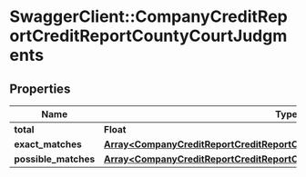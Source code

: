 # SwaggerClient::CompanyCreditReportCreditReportCountyCourtJudgments

## Properties
Name | Type | Description | Notes
------------ | ------------- | ------------- | -------------
**total** | **Float** |  | 
**exact_matches** | [**Array&lt;CompanyCreditReportCreditReportCountyCourtJudgmentsExactMatches&gt;**](CompanyCreditReportCreditReportCountyCourtJudgmentsExactMatches.md) |  | 
**possible_matches** | [**Array&lt;CompanyCreditReportCreditReportCountyCourtJudgmentsExactMatches&gt;**](CompanyCreditReportCreditReportCountyCourtJudgmentsExactMatches.md) |  | 


